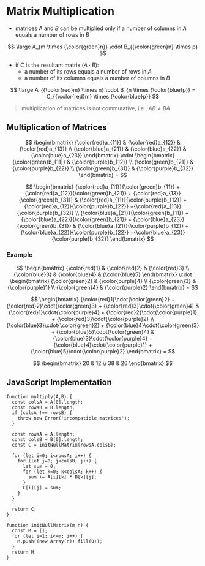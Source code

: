 # Matrix Multiplication

- matrices $A$ and $B$ can be multiplied only if a number of columns in $A$ equals a number of rows in $B$

$$
\large
A_{m \times {\color{green}n}} \cdot B_{{\color{green}n} \times p}
$$

- if $C$ is the resultant matrix ($A \cdot B$):
  - a number of its rows equals a number of rows in $A$
  - a number of its columns equals a number of columns in $B$

$$
\large
A_{{\color{red}m} \times n} \cdot B_{n \times {\color{blue}p}} = C_{{\color{red}m} \times {\color{blue}p}}
$$

> multiplication of matrices is not commutative, i.e., $AB \neq BA$

## Multiplication of Matrices

$$
\begin{bmatrix}
{\color{red}a_{11}} & {\color{red}a_{12}} & {\color{red}a_{13}}
\\
{\color{blue}a_{21}} & {\color{blue}a_{22}} & {\color{blue}a_{23}}
\end{bmatrix} \cdot \begin{bmatrix}
{\color{green}b_{11}} & {\color{purple}b_{12}}
\\
{\color{green}b_{21}} & {\color{purple}b_{22}}
\\
{\color{green}b_{31}} & {\color{purple}b_{32}}
\end{bmatrix} =
$$

$$
\begin{bmatrix}
{\color{red}a_{11}}{\color{green}b_{11}} +
{\color{red}a_{12}}{\color{green}b_{21}} +
{\color{red}a_{13}}{\color{green}b_{31}}
&
{\color{red}a_{11}}{\color{purple}b_{12}} +
{\color{red}a_{12}}{\color{purple}b_{22}} +{\color{red}a_{13}}{\color{purple}b_{32}}
\\
{\color{blue}a_{21}}{\color{green}b_{11}} +
{\color{blue}a_{22}}{\color{green}b_{21}} +
{\color{blue}a_{23}}{\color{green}b_{31}}
&
{\color{blue}a_{21}}{\color{purple}b_{12}} +
{\color{blue}a_{22}}{\color{purple}b_{22}} +{\color{blue}a_{23}}{\color{purple}b_{32}}
\end{bmatrix}
$$

### Example

$$
\begin{bmatrix}
{\color{red}1} & {\color{red}2} & {\color{red}3}
\\
{\color{blue}3} & {\color{blue}4} & {\color{blue}5}
\end{bmatrix} \cdot \begin{bmatrix}
{\color{green}2} & {\color{purple}4}
\\
{\color{green}3} & {\color{purple}1}
\\
{\color{green}4} & {\color{purple}2}
\end{bmatrix} =
$$

$$
\begin{bmatrix}
{\color{red}1}\cdot{\color{green}2} +
{\color{red}2}\cdot{\color{green}3} +
{\color{red}3}\cdot{\color{green}4}
&
{\color{red}1}\cdot{\color{purple}4} +
{\color{red}2}\cdot{\color{purple}1} +
{\color{red}3}\cdot{\color{purple}2}
\\
{\color{blue}3}\cdot{\color{green}2} +
{\color{blue}4}\cdot{\color{green}3} +
{\color{blue}5}\cdot{\color{green}4}
&
{\color{blue}3}\cdot{\color{purple}4} +
{\color{blue}4}\cdot{\color{purple}1} +{\color{blue}5}\cdot{\color{purple}2}
\end{bmatrix} =
$$

$$
\begin{bmatrix}
20 & 12
\\
38 & 26
\end{bmatrix}
$$

## JavaScript Implementation

```
function multiply(A,B) {
  const colsA = A[0].length;
  const rowsB = B.length;
  if (colsA !== rowsB) {
    throw new Error('incompatible matrices');
  }
 
  const rowsA = A.length;
  const colsB = B[0].length;
  const C = initNullMatrix(rowsA,colsB);
 
  for (let i=0; i<rowsA; i++) {
    for (let j=0; j<colsB; j++) {
      let sum = 0;
      for (let k=0; k<colsA; k++) {
        sum += A[i][k] * B[k][j];
      }
      C[i][j] = sum;
    }
  }

  return C;
}

function initNullMatrix(m,n) {
  const M = [];
  for (let i=1; i<=m; i++) {
    M.push((new Array(n)).fill(0));
  }
  return M;
}
```

